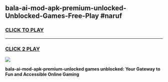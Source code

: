 
## bala-ai-mod-apk-premium-unlocked-Unblocked-Games-Free-Play #naruf
<h3>
<a href="https://us.freeplayer.one?title=bala-ai-mod-apk-premium-unlocked&ref=9M">CLICK TO PLAY</a></h3>
<hr>

<h3>
<a href="https://us.freeplayer.one?title=bala-ai-mod-apk-premium-unlocked&ref=9M">CLICK 2 PLAY</a>
  
</h3>

<a href="https://us.freeplayer.one?title=bala-ai-mod-apk-premium-unlocked&ref=9M"><img src="https://clearcache.store/games.png"></a>


**bala-ai-mod-apk-premium-unlocked games unblocked: Your Gateway to Fun and Accessible Online Gaming**
